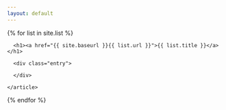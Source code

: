 ```yaml
---
layout: default
---
```


<div class="list">
  {% for list in site.list %}
    <article class="list">

      <h1><a href="{{ site.baseurl }}{{ list.url }}">{{ list.title }}</a></h1>

      <div class="entry">

      </div>

    </article>
  {% endfor %}
</div>


